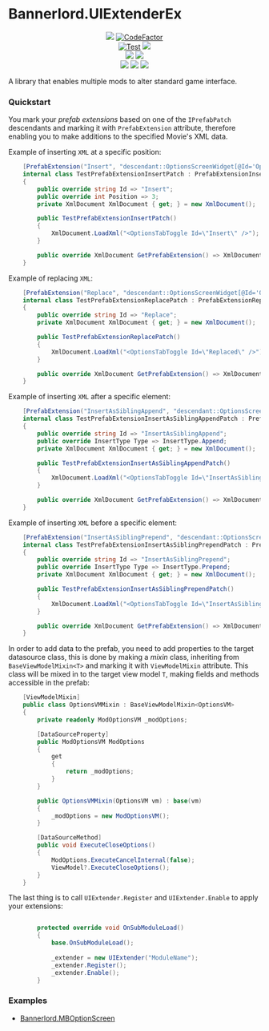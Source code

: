 # Bannerlord.UIExtenderEx
<p align="center">
  <!--
  <a href="https://github.com/BUTR/Bannerlord.UIExtenderEx" alt="Logo">
  <img src="https://github.com/BUTR/Bannerlord.UIExtenderEx/blob/dev/resources/Butter.png?raw=true" /></a>
  </br>
  -->
  <a href="https://github.com/BUTR/Bannerlord.UIExtenderEx" alt="Lines Of Code">
  <img src="https://tokei.rs/b1/github/BUTR/Bannerlord.UIExtenderEx?category=code" /></a>
  <a href="https://www.codefactor.io/repository/github/butr/bannerlord.uiextenderex"><img src="https://www.codefactor.io/repository/github/butr/bannerlord.uiextenderex/badge" alt="CodeFactor" /></a>
  </br>
  <a href="https://github.com/BUTR/Bannerlord.UIExtenderEx/actions?query=workflow%3ATest"><img src="https://github.com/BUTR/Bannerlord.UIExtenderEx/workflows/Test/badge.svg?branch=v3&event=push" alt="Test" /></a>
  <a href="https://codecov.io/gh/BUTR/Bannerlord.UIExtenderEx"><img src="https://codecov.io/gh/BUTR/Bannerlord.UIExtenderEx/branch/dev/graph/badge.svg" />
   </a>
  </br>
  <a href="https://www.nuget.org/packages/Bannerlord.UIExtenderEx" alt="NuGet Bannerlord.ButterLib">
  <img src="https://img.shields.io/nuget/v/Bannerlord.UIExtenderEx.svg?label=NuGet%20Bannerlord.UIExtenderEx&colorB=blue" /></a>
  <a href="https://butr.github.io/Bannerlord.UIExtenderEx" alt="Documentation">
  <img src="https://img.shields.io/badge/Documentation-%F0%9F%94%8D-blue?style=flat" /></a>
  </br>
  <a href="https://www.nexusmods.com/mountandblade2bannerlord/mods/2102" alt="Nexus ButterLib">
  <img src="https://img.shields.io/badge/Nexus-UIExtenderEx-yellow.svg" /></a>  
  <a href="https://www.nexusmods.com/mountandblade2bannerlord/mods/2102" alt="ButterLib">
  <img src="https://img.shields.io/endpoint?url=https%3A%2F%2Fnexusmods-version-pzk4e0ejol6j.runkit.sh%3FgameId%3Dmountandblade2bannerlord%26modId%3D2102" /></a>
  <a href="https://www.nexusmods.com/mountandblade2bannerlord/mods/2102" alt="Nexus ButterLib">
  <img src="https://img.shields.io/endpoint?url=https%3A%2F%2Fnexusmods-downloads-ayuqql60xfxb.runkit.sh%2F%3Ftype%3Dtotal%26gameId%3D3174%26modId%3D2102" /></a>
  </br>
</p>

A library that enables multiple mods to alter standard game interface.

### Quickstart
You mark your _prefab extensions_ based on one of the `IPrefabPatch` descendants and marking it with `PrefabExtension` attribute, therefore enabling you to make additions to the specified Movie's XML data.

Example of inserting ``XML`` at a specific position:
```csharp
    [PrefabExtension("Insert", "descendant::OptionsScreenWidget[@Id='Options']/Children/Standard.TopPanel/Children/ListPanel/Children")]
    internal class TestPrefabExtensionInsertPatch : PrefabExtensionInsertPatch
    {
        public override string Id => "Insert";
        public override int Position => 3;
        private XmlDocument XmlDocument { get; } = new XmlDocument();

        public TestPrefabExtensionInsertPatch()
        {
            XmlDocument.LoadXml("<OptionsTabToggle Id=\"Insert\" />");
        }

        public override XmlDocument GetPrefabExtension() => XmlDocument;
    }
```

Example of replacing ``XML``:
```csharp
    [PrefabExtension("Replace", "descendant::OptionsScreenWidget[@Id='Options']/Children/Standard.TopPanel/Children/ListPanel/Children/OptionsTabToggle[@Id='Replace']")]
    internal class TestPrefabExtensionReplacePatch : PrefabExtensionReplacePatch
    {
        public override string Id => "Replace";
        private XmlDocument XmlDocument { get; } = new XmlDocument();

        public TestPrefabExtensionReplacePatch()
        {
            XmlDocument.LoadXml("<OptionsTabToggle Id=\"Replaced\" />");
        }

        public override XmlDocument GetPrefabExtension() => XmlDocument;
    }
```

Example of inserting ``XML`` after a specific element:
```csharp
    [PrefabExtension("InsertAsSiblingAppend", "descendant::OptionsScreenWidget[@Id='Options']/Children/Standard.TopPanel/Children/ListPanel/Children/OptionsTabToggle[@Id='InsertAsSibling']")]
    internal class TestPrefabExtensionInsertAsSiblingAppendPatch : PrefabExtensionInsertAsSiblingPatch
    {
        public override string Id => "InsertAsSiblingAppend";
        public override InsertType Type => InsertType.Append;
        private XmlDocument XmlDocument { get; } = new XmlDocument();

        public TestPrefabExtensionInsertAsSiblingAppendPatch()
        {
            XmlDocument.LoadXml("<OptionsTabToggle Id=\"InsertAsSiblingAppend\" />");
        }

        public override XmlDocument GetPrefabExtension() => XmlDocument;
    }
```

Example of inserting ``XML`` before a specific element:
```csharp
    [PrefabExtension("InsertAsSiblingPrepend", "descendant::OptionsScreenWidget[@Id='Options']/Children/Standard.TopPanel/Children/ListPanel/Children/OptionsTabToggle[@Id='InsertAsSibling']")]
    internal class TestPrefabExtensionInsertAsSiblingPrependPatch : PrefabExtensionInsertAsSiblingPatch
    {
        public override string Id => "InsertAsSiblingPrepend";
        public override InsertType Type => InsertType.Prepend;
        private XmlDocument XmlDocument { get; } = new XmlDocument();

        public TestPrefabExtensionInsertAsSiblingPrependPatch()
        {
            XmlDocument.LoadXml("<OptionsTabToggle Id=\"InsertAsSiblingPrepend\" />");
        }

        public override XmlDocument GetPrefabExtension() => XmlDocument;
    }
```
In order to add data to the prefab, you need to add properties to the target datasource class, this is done by making a _mixin_ class, inheriting from `BaseViewModelMixin<T>` and marking it with `ViewModelMixin` attribute. This class will be mixed in to the target view model `T`, making fields and methods accessible in the prefab:

```csharp
    [ViewModelMixin]
    public class OptionsVMMixin : BaseViewModelMixin<OptionsVM>
    {
        private readonly ModOptionsVM _modOptions;

        [DataSourceProperty]
        public ModOptionsVM ModOptions
        {
            get
            {
                return _modOptions;
            }
        }

        public OptionsVMMixin(OptionsVM vm) : base(vm)
        {
            _modOptions = new ModOptionsVM();
        }

        [DataSourceMethod]
        public void ExecuteCloseOptions()
        {
            ModOptions.ExecuteCancelInternal(false);
            ViewModel?.ExecuteCloseOptions();
        }
    }
```

The last thing is to call `UIExtender.Register` and `UIExtender.Enable` to apply your extensions:
```cs

        protected override void OnSubModuleLoad()
        {
            base.OnSubModuleLoad();
            
            _extender = new UIExtender("ModuleName");
            _extender.Register();
            _extender.Enable();
        }
```

### Examples
* [Bannerlord.MBOptionScreen](https://github.com/Aragas/Bannerlord.MBOptionScreen/tree/v3/src/MCM.UI/UIExtenderEx)
